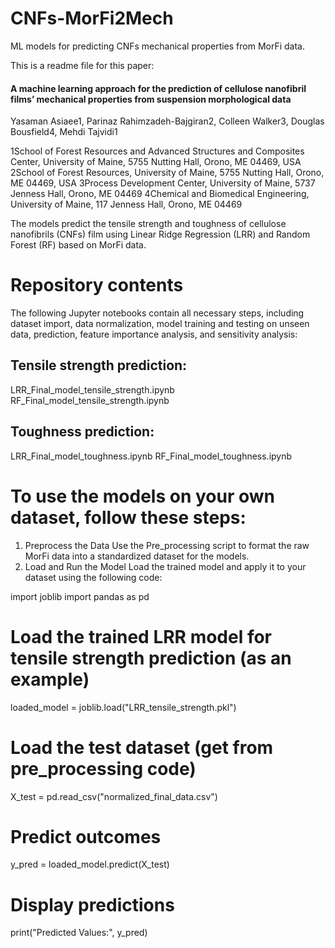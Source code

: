 # CNFs-MorFi2Mech
ML models for predicting CNFs mechanical properties from MorFi data.

This is a readme file for this paper:


####   A machine learning approach for the prediction of cellulose nanofibril films’ mechanical properties from suspension morphological data
Yasaman Asiaee1, Parinaz Rahimzadeh-Bajgiran2, Colleen Walker3, Douglas Bousfield4, Mehdi Tajvidi1 

1School of Forest Resources and Advanced Structures and Composites Center, University of Maine, 5755 Nutting Hall, Orono, ME 04469, USA
2School of Forest Resources, University of Maine, 5755 Nutting Hall, Orono, ME 04469, USA
3Process Development Center, University of Maine, 5737 Jenness Hall, Orono, ME 04469
4Chemical and Biomedical Engineering, University of Maine, 117 Jenness Hall, Orono, ME 04469

 The models predict the tensile strength and toughness of cellulose nanofibrils (CNFs) film using Linear Ridge Regression (LRR) and Random Forest (RF) based on MorFi data.

# Repository contents
The following Jupyter notebooks contain all necessary steps, including dataset import, data normalization, model training and testing on unseen data, prediction, 
feature importance analysis, and sensitivity analysis:

## Tensile strength prediction:

LRR_Final_model_tensile_strength.ipynb
RF_Final_model_tensile_strength.ipynb

## Toughness prediction:

LRR_Final_model_toughness.ipynb
RF_Final_model_toughness.ipynb


# To use the models on your own dataset, follow these steps:

1. Preprocess the Data
Use the Pre_processing script to format the raw MorFi data into a standardized dataset for the models.
2. Load and Run the Model
Load the trained model and apply it to your dataset using the following code:


import joblib
import pandas as pd

# Load the trained LRR model for tensile strength prediction (as an example)
loaded_model = joblib.load("LRR_tensile_strength.pkl")

# Load the test dataset (get from pre_processing code)
X_test = pd.read_csv("normalized_final_data.csv")

# Predict outcomes
y_pred = loaded_model.predict(X_test)

# Display predictions
print("Predicted Values:", y_pred)
















